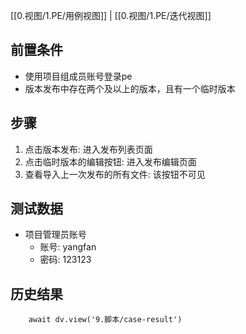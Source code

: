 [[0.视图/1.PE/用例视图]] | [[0.视图/1.PE/迭代视图]]

## 前置条件

- 使用项目组成员账号登录pe
- 版本发布中存在两个及以上的版本，且有一个临时版本

## 步骤

1. 点击版本发布: 进入发布列表页面
2. 点击临时版本的编辑按钮: 进入发布编辑页面
3. 查看导入上一次发布的所有文件: 该按钮不可见

## 测试数据

- 项目管理员账号
	- 账号: yangfan
	- 密码: 123123

## 历史结果

```dataviewjs
    await dv.view('9.脚本/case-result')
```
